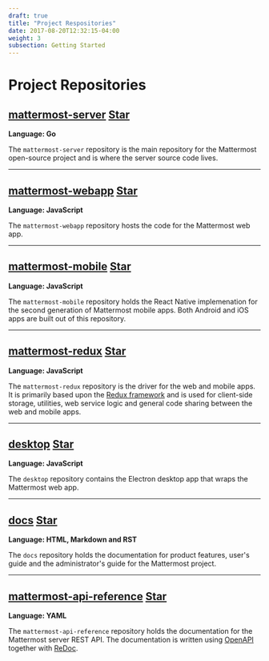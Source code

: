 ```yaml
---
draft: true
title: "Project Respositories"
date: 2017-08-20T12:32:15-04:00
weight: 3
subsection: Getting Started
---
```


# Project Repositories

<h2><a href="https://github.com/mattermost/mattermost-server">mattermost-server</a>
<a class="github-button" href="https://github.com/mattermost/mattermost-server" data-icon="octicon-star" data-size="large" data-show-count="true" aria-label="Star mattermost/mattermost-server on GitHub">Star</a>
</h2>
<b>Language: Go</b>

The `mattermost-server` repository is the main repository for the Mattermost open-source project and is where the server source code lives.

<hr>

<h2><a href="https://github.com/mattermost/mattermost-webapp">mattermost-webapp</a>
<a class="github-button" href="https://github.com/mattermost/mattermost-webapp" data-icon="octicon-star" data-size="large" data-show-count="true" aria-label="Star mattermost/mattermost-webapp on GitHub">Star</a>
</h2>
<b>Language: JavaScript</b>

The `mattermost-webapp` repository hosts the code for the Mattermost web app.

<hr>

<h2><a href="https://github.com/mattermost/mattermost-mobile">mattermost-mobile</a>
<a class="github-button" href="https://github.com/mattermost/mattermost-mobile" data-icon="octicon-star" data-size="large" data-show-count="true" aria-label="Star mattermost/mattermost-mobile on GitHub">Star</a>
</h2>
<b>Language: JavaScript</b>

The `mattermost-mobile` repository holds the React Native implemenation for the second generation of Mattermost mobile apps. Both Android and iOS apps are built out of this repository.

<hr>

<h2><a href="https://github.com/mattermost/mattermost-redux">mattermost-redux</a>
<a class="github-button" href="https://github.com/mattermost/mattermost-redux" data-icon="octicon-star" data-size="large" data-show-count="true" aria-label="Star mattermost/mattermost-redux on GitHub">Star</a>
</h2>
<b>Language: JavaScript</b>

The `mattermost-redux` repository is the driver for the web and mobile apps. It is primarily based upon the [Redux framework](http://redux.js.org/) and is used for client-side storage, utilities, web service logic and general code sharing between the web and mobile apps.

<hr>

<h2><a href="https://github.com/mattermost/desktop">desktop</a>
<a class="github-button" href="https://github.com/mattermost/desktop" data-icon="octicon-star" data-size="large" data-show-count="true" aria-label="Star mattermost/desktop on GitHub">Star</a>
</h2>
<b>Language: JavaScript</b>

The `desktop` repository contains the Electron desktop app that wraps the Mattermost web app.

<hr>

<h2><a href="https://github.com/mattermost/docs">docs</a>
<a class="github-button" href="https://github.com/mattermost/docs" data-icon="octicon-star" data-size="large" data-show-count="true" aria-label="Star mattermost/docs on GitHub">Star</a>
</h2>
<b>Language: HTML, Markdown and RST</b>

The `docs` repository holds the documentation for product features, user's guide and the administrator's guide for the Mattermost project.

<hr>

<h2><a href="https://github.com/mattermost/mattermost-api-reference">mattermost-api-reference</a>
<a class="github-button" href="https://github.com/mattermost/mattermost-api-reference" data-icon="octicon-star" data-size="large" data-show-count="true" aria-label="Star mattermost/mattermost-api-reference on GitHub">Star</a>
</h2>
<b>Language: YAML</b>

The `mattermost-api-reference` repository holds the documentation for the Mattermost server REST API. The documentation is written using [OpenAPI](https://www.openapis.org/) together with [ReDoc](https://github.com/Rebilly/ReDoc).
